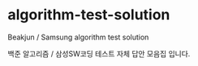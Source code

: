 # algorithm-test-solution
Beakjun / Samsung algorithm test solution

백준 알고리즘 / 삼성SW코딩 테스트 자체 답안 모음집 입니다.
